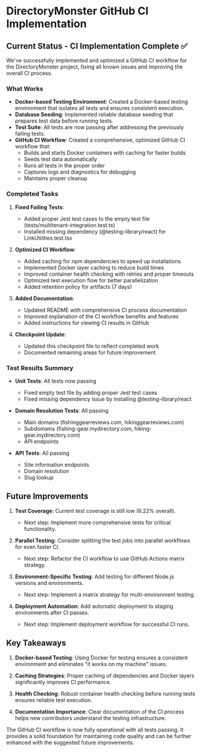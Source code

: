 # DirectoryMonster GitHub CI Implementation

## Current Status - CI Implementation Complete ✅

We've successfully implemented and optimized a GitHub CI workflow for the DirectoryMonster project, fixing all known issues and improving the overall CI process.

### What Works

- **Docker-based Testing Environment**: Created a Docker-based testing environment that isolates all tests and ensures consistent execution.
- **Database Seeding**: Implemented reliable database seeding that prepares test data before running tests.
- **Test Suite**: All tests are now passing after addressing the previously failing tests.
- **GitHub CI Workflow**: Created a comprehensive, optimized GitHub CI workflow that:
  - Builds and starts Docker containers with caching for faster builds
  - Seeds test data automatically
  - Runs all tests in the proper order
  - Captures logs and diagnostics for debugging
  - Maintains proper cleanup

### Completed Tasks

1. **Fixed Failing Tests**:
   - Added proper Jest test cases to the empty test file (tests/multitenant-integration.test.ts)
   - Installed missing dependency (@testing-library/react) for LinkUtilities.test.tsx

2. **Optimized CI Workflow**:
   - Added caching for npm dependencies to speed up installations
   - Implemented Docker layer caching to reduce build times
   - Improved container health checking with retries and proper timeouts
   - Optimized test execution flow for better parallelization
   - Added retention policy for artifacts (7 days)

3. **Added Documentation**:
   - Updated README with comprehensive CI process documentation
   - Improved explanation of the CI workflow benefits and features
   - Added instructions for viewing CI results in GitHub

4. **Checkpoint Update**:
   - Updated this checkpoint file to reflect completed work
   - Documented remaining areas for future improvement

### Test Results Summary

- **Unit Tests**: All tests now passing
  - Fixed empty test file by adding proper Jest test cases
  - Fixed missing dependency issue by installing @testing-library/react

- **Domain Resolution Tests**: All passing
  - Main domains (fishinggearreviews.com, hikinggearreviews.com)
  - Subdomains (fishing-gear.mydirectory.com, hiking-gear.mydirectory.com)
  - API endpoints

- **API Tests**: All passing
  - Site information endpoints
  - Domain resolution
  - Slug lookup

## Future Improvements

1. **Test Coverage**: Current test coverage is still low (6.22% overall).
   - Next step: Implement more comprehensive tests for critical functionality.

2. **Parallel Testing**: Consider splitting the test jobs into parallel workflows for even faster CI.
   - Next step: Refactor the CI workflow to use GitHub Actions matrix strategy.

3. **Environment-Specific Testing**: Add testing for different Node.js versions and environments.
   - Next step: Implement a matrix strategy for multi-environment testing.

4. **Deployment Automation**: Add automatic deployment to staging environments after CI passes.
   - Next step: Implement deployment workflow for successful CI runs.

## Key Takeaways

1. **Docker-based Testing**: Using Docker for testing ensures a consistent environment and eliminates "it works on my machine" issues.

2. **Caching Strategies**: Proper caching of dependencies and Docker layers significantly improves CI performance.

3. **Health Checking**: Robust container health checking before running tests ensures reliable test execution.

4. **Documentation Importance**: Clear documentation of the CI process helps new contributors understand the testing infrastructure.

The GitHub CI workflow is now fully operational with all tests passing. It provides a solid foundation for maintaining code quality and can be further enhanced with the suggested future improvements.